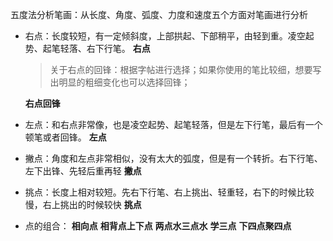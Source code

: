 五度法分析笔画：从长度、角度、弧度、力度和速度五个方面对笔画进行分析

- 右点：长度较短，有一定倾斜度，上部拱起、下部稍平，由轻到重。凌空起势、起笔轻落、右下行笔。
  **右点**
  >关于右点的回锋：根据字帖进行选择；如果你使用的笔比较细，想要写出明显的粗细变化也可以选择回锋；

  **右点回锋**

- 左点：和右点非常像，也是凌空起势、起笔轻落，但是左下行笔，最后有一个顿笔或者回锋。
  **左点**

- 撇点：角度和左点非常相似，没有太大的弧度，但是有一个转折。右下行笔、左下出锋、先轻后重再轻
  **撇点**

- 挑点：长度上相对较短。先右下行笔、右上挑出、轻重轻，右下的时候比较慢，右上挑出的时候较快
  **挑点**

- 点的组合：
  **相向点**
  **相背点上下点**
  **两点水三点水**
  **学三点**
  **下四点聚四点**